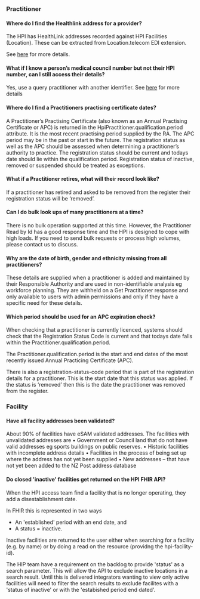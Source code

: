  
 
### Practitioner

#### Where do I find the Healthlink address for a provider?
The HPI has HealthLink addresses recorded against HPI Facilities (Location).
These can be extracted from Location.telecom EDI extension.

See [here](/Guidance.html#lookup-edi-for-an-enrolled-patients-gp) for more details.

 

#### What if I know a person’s medical council number but not their HPI number, can I still access their details?

Yes, use a query practitioner with another identifier. See [here](/searchPractitioner.html#query-practitioner-with-another-identifier)  for more details

 

#### Where do I find a Practitioners practising certificate dates?

A Practitioner’s Practising Certificate (also known as an Annual Practising Certificate or APC) is returned in the HpiPractitioner.qualification.period attribute.  It is the most recent practising period supplied by the RA. The APC period may be in the past or start in the future.  The registration status as well as the APC should be assessed when determining a practitioner’s authority to practice. The registration status should be current and todays date should lie within the qualification.period. Registration status of inactive, removed or suspended should be treated as exceptions.

 

#### What if a Practitioner retires, what will their record look like?

If a practitioner has retired and asked to be removed from the register their registration status will be ‘removed’.

 

#### Can I do bulk look ups of many practitioners at a time?

There is no bulk operation supported at this time. However, the Practitioner Read by Id has a good response time and the HPI is designed to cope with high loads. If you need to send bulk requests or process high volumes, please contact us to discuss.



#### Why are the date of birth, gender and ethnicity missing from all practitioners?

These details are supplied when a practitioner is added and maintained by their Responsible Authority and are used in non-identifiable analysis eg workforce planning. They are withheld on a Get Practitioner response and only available to users with admin permissions and only if they have a specific need for these details.


#### Which period should be used for an APC expiration check?

When checking that a practitioner is currently licenced, systems should check that the Registration Status Code is current and that todays date falls within the Practitioner.qualification.period.

The Practitioner.qualification.period is the start and end dates of the most recently issued Annual Practicing Certificate (APC).

There is also a registration-status-code period that is part of the registration details for a practitioner. This is the start date that this status was applied.  If the status is ‘removed’ then this is the date the practitioner was removed from the register.

### Facility

#### Have all facility addresses been validated?

About 90% of facilities have eSAM validated addresses. The facilities with unvalidated addresses are 
•	Government or Council land that do not have valid addresses eg sports buildings on public reserves.
•	Historic facilities with incomplete address details
•	Facilities in the process of being set up where the address has not yet been supplied
•	New addresses – that have not yet been added to the NZ Post address database

#### Do closed 'inactive' facilities get returned on the HPI FHIR API?

When the HPI access team find a facility that is no longer operating, they add a disestablishment date.

In FHIR this is represented in two ways
* An 'established' period with an end date, and
* A status = inactive.

Inactive facilities are returned to the user either when searching for a facility (e.g. by name) or by doing a read on the resource (providng the hpi-facility-id).

The HIP team have a requirement on the backlog to provide 'status' as a search parameter. This will allow the API to exclude inactive locations in a search result. Until this is delivered integrators wanting to view only active facilities will need to filter the search results to exclude facilites with a 'status of inactive' or with the 'estabished period end dated'.

